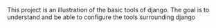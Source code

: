 This project is an illustration of the basic tools of django.
The goal is to understand and be able to configure the tools surrounding django

